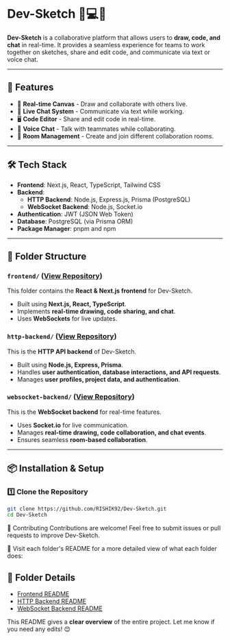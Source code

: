 # Dev-Sketch 🎨💻💬

**Dev-Sketch** is a collaborative platform that allows users to **draw, code, and chat** in real-time. It provides a seamless experience for teams to work together on sketches, share and edit code, and communicate via text or voice chat.

---

## 🚀 Features
- 🎨 **Real-time Canvas** - Draw and collaborate with others live.
- 💬 **Live Chat System** - Communicate via text while working.
- 🖥️ **Code Editor** - Share and edit code in real-time.
- 🎤 **Voice Chat** - Talk with teammates while collaborating.
- 📌 **Room Management** - Create and join different collaboration rooms.

---

## 🛠️ Tech Stack
- **Frontend**: Next.js, React, TypeScript, Tailwind CSS
- **Backend**:
  - **HTTP Backend**: Node.js, Express.js, Prisma (PostgreSQL)
  - **WebSocket Backend**: Node.js, Socket.io
- **Authentication**: JWT (JSON Web Token)
- **Database**: PostgreSQL (via Prisma ORM)
- **Package Manager**: pnpm and npm

---

## 📂 Folder Structure

### `frontend/` ([View Repository](https://github.com/RISHIK92/Dev-Sketch/tree/main/frontend))
This folder contains the **React & Next.js frontend** for Dev-Sketch.  
- Built using **Next.js, React, TypeScript**.  
- Implements **real-time drawing, code sharing, and chat**.  
- Uses **WebSockets** for live updates.  

### `http-backend/` ([View Repository](https://github.com/RISHIK92/Dev-Sketch/tree/main/http-backend))
This is the **HTTP API backend** of Dev-Sketch.  
- Built using **Node.js, Express, Prisma**.  
- Handles **user authentication, database interactions, and API requests**.
- Manages **user profiles, project data, and authentication**.  

### `websocket-backend/` ([View Repository](https://github.com/RISHIK92/Dev-Sketch/tree/main/websocket-backend))
This is the **WebSocket backend** for real-time features.  
- Uses **Socket.io** for live communication.  
- Manages **real-time drawing, code collaboration, and chat events**.  
- Ensures seamless **room-based collaboration**.  

---

## 📦 Installation & Setup

### 1️⃣ Clone the Repository
```sh
git clone https://github.com/RISHIK92/Dev-Sketch.git
cd Dev-Sketch
```


📢 Contributing
Contributions are welcome! Feel free to submit issues or pull requests to improve Dev-Sketch.

🔎 Visit each folder's README for a more detailed view of what each folder does:

## 📂 Folder Details

- [Frontend README](https://github.com/RISHIK92/Dev-Sketch/tree/main/frontend)  
- [HTTP Backend README](https://github.com/RISHIK92/Dev-Sketch/tree/main/http-backend)  
- [WebSocket Backend README](https://github.com/RISHIK92/Dev-Sketch/tree/main/websocket-backend)  




This README gives a **clear overview** of the entire project. Let me know if you need any edits! 😊
